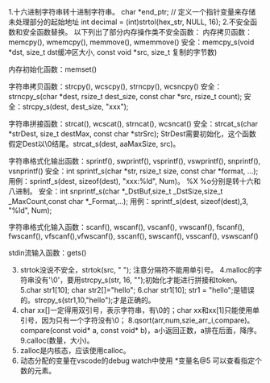 1.十六进制字符串转十进制字符串。
char *end_ptr;  // 定义一个指针变量来存储未处理部分的起始地址
int decimal = (int)strtol(hex_str, NULL, 16);
2.不安全函数和安全函数替换。
以下列出了部分内存操作类不安全函数：
内存拷贝函数：memcpy(), wmemcpy(), memmove(), wmemmove()
安全：memcpy_s(void *dst, size_t dst缓冲区大小, const void *src, size_t 复制的字节数)

内存初始化函数：memset()

字符串拷贝函数：strcpy(), wcscpy(), strncpy(), wcsncpy()
安全：strncpy_s(char *dest, rsize_t dest_size, const char *src, rsize_t count);
安全：strcpy_s(dest, dest_size, "xxx");

字符串拼接函数：strcat(), wcscat(), strncat(), wcsncat()
安全：strcat_s(char *strDest, size_t destMax, const char *strSrc); StrDest需要初始化，这个函数假定Dest以\0结尾。strcat_s(dest, aaMaxSize, src)。

字符串格式化输出函数：sprintf(), swprintf(), vsprintf(), vswprintf(), snprintf(), vsnprintf()
安全：int sprintf_s(char *str, rsize_t size, const char *format, ...); 用例：sprintf_s(dest, sizeof(dest), "xxx:%ld", Num)。 %X %o分别是转十六和八进制。
安全：int snprintf_s(char *_DstBuf,size_t _DstSize,size_t _MaxCount,const char *_Format,...); 用例：sprintf_s(dest, sizeof(dest),3, "%ld", Num);

字符串格式化输入函数：scanf(), wscanf(), vscanf(), vwscanf(), fscanf(), fwscanf(), vfscanf(),vfwscanf(), sscanf(), swscanf(), vsscanf(), vswscanf()

stdin流输入函数：gets()

3. strtok没说不安全，strtok(src, " "); 注意分隔符不能用单引号。
4.malloc的字符串没有'\0'，要用strcpy_s(str, 16, "");初始化才能进行拼接和token。
5.char str1[10]; char str2[]="hello";
6.char str1[10]; str1 = "hello";是错误的。strcpy_s(str1,10,"hello");才是正确的。
7. char xx[]一定得用双引号，表示字符串，有\0的；char xx和xx[1]只能使用单引号，因为只有一个字符没有\0；
8.qsort(arr,num,szie_arr_i,compare)。compare(const void* a, const void* b)，a小返回正数，a排在后面，降序。
9.calloc(数量，大小)。
10. zalloc是内核态，应该使用calloc。
11. 动态分配的变量在vscode的debug watch中使用 *变量名@5 可以查看指定个数的元素。
